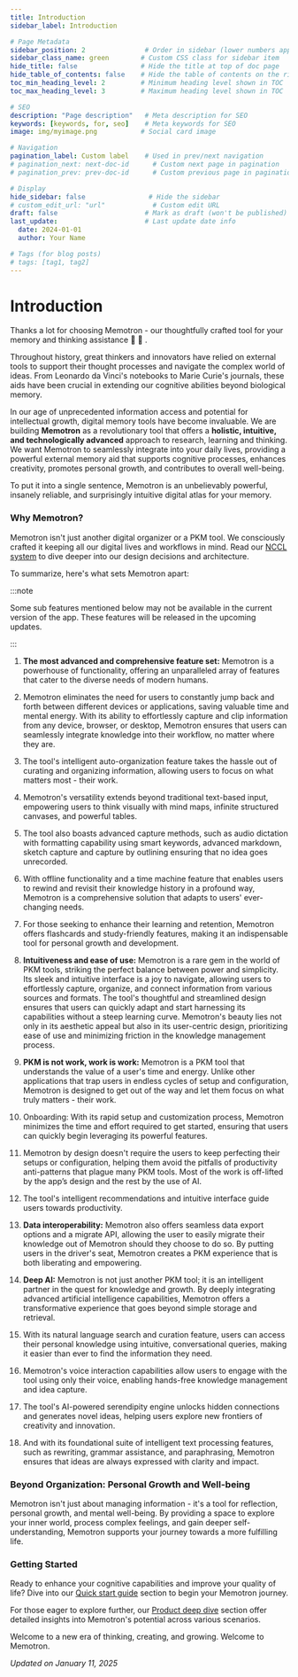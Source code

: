 ```yaml
---
title: Introduction
sidebar_label: Introduction

# Page Metadata
sidebar_position: 2               # Order in sidebar (lower numbers appear first)
sidebar_class_name: green        # Custom CSS class for sidebar item
hide_title: false                # Hide the title at top of doc page
hide_table_of_contents: false    # Hide the table of contents on the right
toc_min_heading_level: 2         # Minimum heading level shown in TOC
toc_max_heading_level: 3         # Maximum heading level shown in TOC

# SEO
description: "Page description"   # Meta description for SEO
keywords: [keywords, for, seo]    # Meta keywords for SEO
image: img/myimage.png           # Social card image

# Navigation
pagination_label: Custom label    # Used in prev/next navigation
# pagination_next: next-doc-id      # Custom next page in pagination
# pagination_prev: prev-doc-id      # Custom previous page in pagination

# Display
hide_sidebar: false                # Hide the sidebar
# custom_edit_url: "url"            # Custom edit URL
draft: false                      # Mark as draft (won't be published)
last_update:                      # Last update date info
  date: 2024-01-01
  author: Your Name

# Tags (for blog posts)
# tags: [tag1, tag2]
---
```

<!-- # Introduction to Memotron

Docusaurus is a **static-site-generator** (also called **[Jamstack](https://jamstack.org/)**).

It builds your site as simple **static HTML, JavaScript and CSS files**.

## Build your site

Build your site **for production**:

```bash
npm run build
```

The static files are generated in the `build` folder.

## Deploy your site

Test your production build locally:

```bash
npm run serve
```

The `build` folder is now served at [http://localhost:3000/](http://localhost:3000/).

You can now deploy the `build` folder **almost anywhere** easily, **for free** or very small cost (read the **[Deployment Guide](https://docusaurus.io/docs/deployment)**). -->

# Introduction

Thanks a lot for choosing Memotron - our thoughtfully crafted tool for your memory and thinking assistance 🙏 🎉 .

Throughout history, great thinkers and innovators have relied on external tools to support their thought processes and navigate the complex world of ideas. From Leonardo da Vinci's notebooks to Marie Curie's journals, these aids have been crucial in extending our cognitive abilities beyond biological memory.

In our age of unprecedented information access and potential for intellectual growth, digital memory tools have become invaluable. We are building **Memotron** as a revolutionary tool that offers a **holistic, intuitive, and technologically advanced** approach to research, learning and thinking. We want Memotron to seamlessly integrate into your daily lives, providing a powerful external memory aid that supports cognitive processes, enhances creativity, promotes personal growth, and contributes to overall well-being.

To put it into a single sentence, Memotron is an unbelievably powerful, insanely reliable, and surprisingly intuitive digital atlas for your memory.

### Why Memotron?

Memotron isn't just another digital organizer or a PKM tool. We consciously crafted it keeping all our digital lives and workflows in mind. Read our [NCCL system](./core.md) to dive deeper into our design decisions and architecture.

To summarize, here's what sets Memotron apart:

:::note

Some sub features mentioned below may not be available in the current version of the app. These features will be released in the upcoming updates.

:::

1. **The most advanced and comprehensive feature set:** Memotron is a powerhouse of functionality, offering an unparalleled array of features that cater to the diverse needs of modern humans.

  1. Memotron eliminates the need for users to constantly jump back and forth between different devices or applications, saving valuable time and mental energy. With its ability to effortlessly capture and clip information from any device, browser, or desktop, Memotron ensures that users can seamlessly integrate knowledge into their workflow, no matter where they are.

  2. The tool's intelligent auto-organization feature takes the hassle out of curating and organizing information, allowing users to focus on what matters most - their work.

  3. Memotron's versatility extends beyond traditional text-based input, empowering users to think visually with mind maps, infinite structured canvases, and powerful tables.

  4. The tool also boasts advanced capture methods, such as audio dictation with formatting capability using smart keywords, advanced markdown, sketch capture and capture by outlining ensuring that no idea goes unrecorded.

  5. With offline functionality and a time machine feature that enables users to rewind and revisit their knowledge history in a profound way, Memotron is a comprehensive solution that adapts to users' ever-changing needs.

  6. For those seeking to enhance their learning and retention, Memotron offers flashcards and study-friendly features, making it an indispensable tool for personal growth and development.

2. **Intuitiveness and ease of use:** Memotron is a rare gem in the world of PKM tools, striking the perfect balance between power and simplicity. Its sleek and intuitive interface is a joy to navigate, allowing users to effortlessly capture, organize, and connect information from various sources and formats. The tool's thoughtful and streamlined design ensures that users can quickly adapt and start harnessing its capabilities without a steep learning curve. Memotron's beauty lies not only in its aesthetic appeal but also in its user-centric design, prioritizing ease of use and minimizing friction in the knowledge management process.

3. **PKM is not work, work is work:** Memotron is a PKM tool that understands the value of a user's time and energy. Unlike other applications that trap users in endless cycles of setup and configuration, Memotron is designed to get out of the way and let them focus on what truly matters - their work.

  1. Onboarding: With its rapid setup and customization process, Memotron minimizes the time and effort required to get started, ensuring that users can quickly begin leveraging its powerful features.

  2. Memotron by design doesn't require the users to keep perfecting their setups or configuration, helping them avoid the pitfalls of productivity anti-patterns that plague many PKM tools. Most of the work is off-lifted by the app’s design and the rest by the use of AI.

  3. The tool's intelligent recommendations and intuitive interface guide users towards productivity.

4. **Data interoperability:** Memotron also offers seamless data export options and a migrate API, allowing the user to easily migrate their knowledge out of Memotron should they choose to do so. By putting users in the driver's seat, Memotron creates a PKM experience that is both liberating and empowering.

5. **Deep AI:** Memotron is not just another PKM tool; it is an intelligent partner in the quest for knowledge and growth. By deeply integrating advanced artificial intelligence capabilities, Memotron offers a transformative experience that goes beyond simple storage and retrieval.

  1. With its natural language search and curation feature, users can access their personal knowledge using intuitive, conversational queries, making it easier than ever to find the information they need.

  2. Memotron's voice interaction capabilities allow users to engage with the tool using only their voice, enabling hands-free knowledge management and idea capture.

  3. The tool's AI-powered serendipity engine unlocks hidden connections and generates novel ideas, helping users explore new frontiers of creativity and innovation.

  4. And with its foundational suite of intelligent text processing features, such as rewriting, grammar assistance, and paraphrasing, Memotron ensures that ideas are always expressed with clarity and impact.

### Beyond Organization: Personal Growth and Well-being

Memotron isn't just about managing information - it's a tool for reflection, personal growth, and mental well-being. By providing a space to explore your inner world, process complex feelings, and gain deeper self-understanding, Memotron supports your journey towards a more fulfilling life.

### Getting Started

Ready to enhance your cognitive capabilities and improve your quality of life? Dive into our [Quick start guide](./quickstart.md) section to begin your Memotron journey.

For those eager to explore further, our [Product deep dive](./core.md) section offer detailed insights into Memotron's potential across various scenarios.

Welcome to a new era of thinking, creating, and growing. Welcome to Memotron.

*Updated on January 11, 2025*
